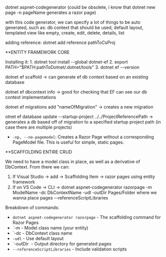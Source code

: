 dotnet aspnet-codegenerator (could be obsolete, i know that dotnet new page -n pageName generates a razor page)

with this code generator, we can specify a lot of things to be auto generated, such as: db context that should be used, default layout, templated view like empty, create, edit, delete, details, list

adding reference: dotnet add reference pathToCsProj


**ENTITY FRAMEWORK CORE 

Installing it: 
	1. dotnet tool install --global dotnet-ef
	2. export PATH="$PATH:pathToDotnet/.dotnet/tools"
	3. dotnet ef --version

dotnet ef scaffold -> can generate ef db context based on an existing database

dotnet ef dbcontext info -> good for checking that EF can see our db context implementations

dotnet ef migrations add "nameOfMigration" -> creates a new migration

otnet ef database update --startup-project ../../ProjectReferencePath -> generates a db based off of migration to a specified startup project path (in case there are multiple projects)

- `-np, --no-pagemodel`: Creates a Razor Page without a corresponding PageModel file. This is useful for simple, static pages.

**SCAFFOLDING ENTIRE CRUD

We need to have a model class in place, as well as a derivative of DbContext. From there we can:
1. If Visual Studio -> add -> Scaffolding Item  -> razor pages using entity framework
2. If on VS Code -> CLI -> dotnet aspnet-codegenerator razorpage -m ModelName -dc DbContextName -udl -outDir Pages/Folder where we wanna place pages --referenceScriptLibraries

Breakdown of commands:

- `dotnet aspnet-codegenerator razorpage` - The scaffolding command for Razor Pages
- `-m - Model class name (your entity)
- `-dc - DbContext class name
- `-udl` - Use default layout
- `-outDir  - Output directory for generated pages
- `--referenceScriptLibraries` - Include validation scripts